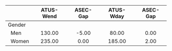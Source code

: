 
|                      |    ATUS-Wend |     ASEC-Gap |    ATUS-Wday |     ASEC-Gap |
| -------------------- | :----------: | :----------: | :----------: | :----------: |
| Gender               |              |              |              |              |
| &nbsp;&nbsp;Men      |       130.00 |        -5.00 |        80.00 |         0.00 |
| &nbsp;&nbsp;Women    |       235.00 |         0.00 |       185.00 |         2.00 |

